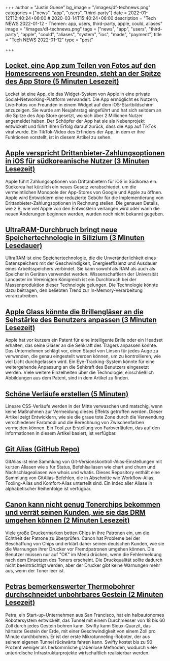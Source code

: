 +++
author = "Justin Guese"
bg_image = "/images/df-technews.png"
categories = ["news", "app", "users", "third-party"]
date = 2022-01-12T12:40:24+06:00 # 2020-03-14T15:40:24+06:00
description = "Tech NEWS 2022-01-12 - Themen: app, users, third-party, apple, could, aliases"
image = "/images/df-technews.png"
tags = ["news", "app", "users", "third-party", "apple", "could", "aliases", "system", "ios", "made", "payment"]
title = "Tech NEWS 2022-01-12"
type = "post"

+++

## [Locket, eine App zum Teilen von Fotos auf den Homescreens von Freunden, steht an der Spitze des App Store (5 Minuten Lesezeit)](https://techcrunch.com/2022/01/11/locket-an-app-for-sharing-photos-to-friends-homescreens-hits-the-top-of-the-app-store/)

 Locket ist eine App, die das Widget-System von Apple in eine private Social-Networking-Plattform verwandelt. Die App ermöglicht es Nutzern, Live-Fotos von Freunden in einem Widget auf dem iOS-Startbildschirm anzuzeigen. Sie wurde am Neujahrstag eingeführt und hat sich seitdem an die Spitze des App Store gesetzt, wo sich über 2 Millionen Nutzer angemeldet haben. Der Schöpfer der App hat sie als Nebenprojekt entwickelt und führt ihren Erfolg darauf zurück, dass die App auf TikTok viral wurde. Ein TikTok-Video des Erfinders der App, in dem er ihre Funktionen vorstellt, ist in diesem Artikel zu sehen.

## [Apple verspricht Drittanbieter-Zahlungsoptionen in iOS für südkoreanische Nutzer (3 Minuten Lesezeit)](https://www.theverge.com/2022/1/11/22877952/apple-third-party-payments-app-store-south-korea?scrolla=5eb6d68b7fedc32c19ef33b4)

 Apple führt Zahlungsoptionen von Drittanbietern für iOS in Südkorea ein. Südkorea hat kürzlich ein neues Gesetz verabschiedet, um die vermeintlichen Monopole der App-Stores von Google und Apple zu öffnen. Apple wird Entwicklern eine reduzierte Gebühr für die Implementierung von Drittanbieter-Zahlungsoptionen in Rechnung stellen. Die genauen Details, wie z.B. wie viel Apple von den Entwicklern verlangen wird oder wann die neuen Änderungen beginnen werden, wurden noch nicht bekannt gegeben.

## [UltraRAM-Durchbruch bringt neue Speichertechnologie in Silizium (3 Minuten Lesedauer)](https://www.tomshardware.com/news/ultraram-implemented-in-silicon-for-first-time)

 UltraRAM ist eine Speichertechnologie, die die Unveränderlichkeit eines Datenspeichers mit der Geschwindigkeit, Energieeffizienz und Ausdauer eines Arbeitsspeichers verbindet. Sie kann sowohl als RAM als auch als Speicher in Geräten verwendet werden. Wissenschaftlern der Universität Lancaster im Vereinigten Königreich ist ein Durchbruch bei der Massenproduktion dieser Technologie gelungen. Die Technologie könnte dazu beitragen, den beliebten Trend zur In-Memory-Verarbeitung voranzutreiben.

## [Apple Glass könnte die Brillengläser an die Sehstärke des Benutzers anpassen (3 Minuten Lesezeit)](https://appleinsider.com/articles/22/01/11/apple-glass-could-adjust-lenses-to-match-users-prescription)

 Apple hat vor kurzem ein Patent für eine intelligente Brille oder ein Headset erhalten, das seine Gläser an die Sehkraft des Trägers anpassen könnte. Das Unternehmen schlägt vor, einen Stapel von Linsen für jedes Auge zu verwenden, die genau eingestellt werden können, um zu kontrollieren, wie viel Licht durchgelassen wird. Ein Eye-Tracking-System könnte für eine weitergehende Anpassung an die Sehkraft des Benutzers eingesetzt werden. Viele weitere Einzelheiten über die Technologie, einschließlich Abbildungen aus dem Patent, sind in dem Artikel zu finden.

## [Schöne Verläufe erstellen (5 Minuten)](https://www.joshwcomeau.com/css/make-beautiful-gradients/)

 Lineare CSS-Verläufe werden in der Mitte verwaschen und matschig, wenn keine Maßnahmen zur Vermeidung dieses Effekts getroffen werden. Dieser Artikel zeigt Entwicklern, wie sie die graue tote Zone durch die Verwendung verschiedener Farbmodi und die Berechnung von Zwischenfarben vermeiden können. Ein Tool zur Erstellung von Farbverläufen, das auf den Informationen in diesem Artikel basiert, ist verfügbar.

## [Git Alias (GitHub Repo)](https://github.com/GitAlias/gitalias)

 GitAlias ist eine Sammlung von Git-Versionskontroll-Alias-Einstellungen mit kurzen Aliasen wie s für Status, Befehlsaliasen wie chart und churn und Nachschlagealiasen wie whois und whatis. Dieses Repository enthält eine Sammlung von GitAlias-Befehlen, die in Abschnitte wie Workflow-Alias, Tooling-Alias und Komfort-Alias unterteilt sind. Ein Index aller Aliase in alphabetischer Reihenfolge ist verfügbar.

## [Canon kann nicht genug Tonerchips bekommen und verrät seinen Kunden, wie sie das DRM umgehen können (2 Minuten Lesezeit)](https://arstechnica.com/tech-policy/2022/01/chip-shortage-has-canon-telling-customers-how-to-skirt-its-printer-toner-drm/)

 Viele große Druckermarken betten Chips in ihre Patronen ein, um die Echtheit der Patrone zu überprüfen. Canon hat Probleme bei der Beschaffung von Chips und erklärt daher seinen deutschen Kunden, wie sie die Warnungen ihrer Drucker vor Fremdpatronen umgehen können. Die Benutzer müssen nur auf "OK" im Menü drücken, wenn die Fehlermeldung nach dem Einsetzen des Toners erscheint. Die Druckqualität sollte dadurch nicht beeinträchtigt werden, aber der Drucker gibt keine Warnungen mehr aus, wenn der Toner leer ist.

## [Petras bemerkenswerter Thermobohrer durchschneidet unbohrbares Gestein (2 Minuten Lesezeit)](https://newatlas.com/technology/petra-thermal-drill-robot/)

 Petra, ein Start-up-Unternehmen aus San Francisco, hat ein halbautonomes Robotersystem entwickelt, das Tunnel mit einem Durchmesser von 18 bis 60 Zoll durch jedes Gestein bohren kann. Swifty kann Sioux-Quarzit, das härteste Gestein der Erde, mit einer Geschwindigkeit von einem Zoll pro Minute durchbohren. Er ist der erste Mikrotunneling-Roboter, der aus seinem eigenen Tunnel rückwärts fahren kann. Swifty kostet bis zu 90 Prozent weniger als herkömmliche grabenlose Methoden, wodurch viele unterirdische Infrastrukturprojekte wirtschaftlich realisierbar werden.


